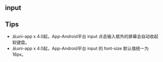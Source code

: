 ## input

<!-- UTSCOMJSON.input.description -->

<!-- UTSCOMJSON.input.attrubute -->

<!-- UTSCOMJSON.input.event -->

<!-- UTSCOMJSON.input.example -->

<!-- UTSCOMJSON.input.compatibility -->

<!-- UTSCOMJSON.input.children -->

<!-- UTSCOMJSON.input.reference -->

## Tips
- 从uni-app x 4.0起，App-Android平台 input 点击输入框外的屏幕会自动收起软键盘。
- 从uni-app x 4.0起，App-Android平台 input 的 font-size 默认值统一为 16px。
